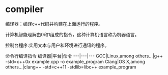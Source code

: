 # compiler
编译器：编译c++代码并构建在上面运行的程序。

计算机智能理解由0和1组成的指令，这种计算机语言称为机器语言。

控制台程序:实用文本与用户和环境进行通讯的程序。

命令行编译指令
编译器|平台|命令
---|---|---
GCC|Linux,among others...|g++ -std=c++0x example.cpp -o example_program
Clang|OS X,among others...|clang++ -std=c++11 -stdlib=libc++ example_program
